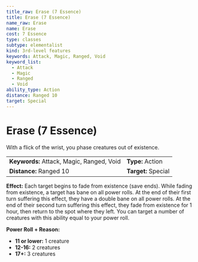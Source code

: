 ```yaml
---
title_raw: Erase (7 Essence)
title: Erase (7 Essence)
name_raw: Erase
name: Erase
cost: 7 Essence
type: classes
subtype: elementalist
kind: 3rd-level features
keywords: Attack, Magic, Ranged, Void
keyword_list:
  - Attack
  - Magic
  - Ranged
  - Void
ability_type: Action
distance: Ranged 10
target: Special
---
```


# Erase (7 Essence)

With a flick of the wrist, you phase creatures out of existence.

|                                           |                     |
| :---------------------------------------- | :------------------ |
| **Keywords:** Attack, Magic, Ranged, Void | **Type:** Action    |
| **Distance:** Ranged 10                   | **Target:** Special |

**Effect:** Each target begins to fade from existence (save ends). While fading from existence, a target has bane on all power rolls. At the end of their first turn suffering this effect, they have a double bane on all power rolls. At the end of their second turn suffering this effect, they fade from existence for 1 hour, then return to the spot where they left. You can target a number of creatures with this ability equal to your power roll.

**Power Roll + Reason:**

- **11 or lower:** 1 creature
- **12-16:** 2 creatures
- **17+:** 3 creatures
